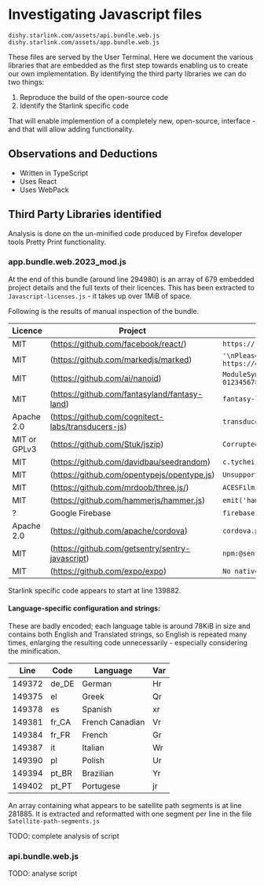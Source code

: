 # Investigating Javascript files
```
dishy.starlink.com/assets/api.bundle.web.js
dishy.starlink.com/assets/app.bundle.web.js
```

These files are served by the User Terminal. Here we document the various libraries that are embedded as the first step towards enabling us to create our own implementation. By identifying the third party libraries we can do two things:

  1. Reproduce the build of the open-source code
  2. Identify the Starlink specific code

That will enable implemention of a completely new, open-source, interface - and that will allow adding functionality.

## Observations and Deductions

  * Written in TypeScript
  * Uses React
  * Uses WebPack

## Third Party Libraries identified

Analysis is done on the un-minified code produced by Firefox developer tools Pretty Print functionality.

### app.bundle.web.2023_mod.js

At the end of this bundle (around line 294980) is an array of 679 embedded project details and the full texts of their licences. This has been extracted to `Javascript-licenses.js` - it takes up over 1MiB of space.

Following is the results of manual inspection of the bundle.

| Licence    | Project | Identifier |
| ---------- | ------- | ---------- |
| MIT | (https://github.com/facebook/react/) | `https://reactjs.org/docs/error-decoder.html` |
| MIT | (https://github.com/markedjs/marked) | `'\nPlease report this to https://github.com/markedjs/marked.'` |
| MIT | (https://github.com/ai/nanoid) | `ModuleSymbhasOwnPr-0123456789ABCDEFGHNRVfgctiUvz_KqYTJkLxpZXIjQW` |
| MIT | (https://github.com/fantasyland/fantasy-land) | `fantasy-land/equals` |
| Apache 2.0 | (https://github.com/cognitect-labs/transducers-js) | `transducer/step` |
| MIT or GPLv3  | (https://github.com/Stuk/jszip) | `Corrupted zip or bug : unexpected signature` |
| MIT | (https://github.com/davidbau/seedrandom) | `c.tychei =` |
| MIT  | (https://github.com/opentypejs/opentype.js) | `Unsupported OpenType flavor ` |
| MIT  | (https://github.com/mrdoob/three.js/) | `ACESFilmicToneMapping` |
| MIT  | (https://github.com/hammerjs/hammer.js) | `emit('hammer.input'` |
| ?    | Google Firebase | `firebase.initializeApp()` |
| Apache 2.0  | (https://github.com/apache/cordova) | `cordova.plugins.browsertab.isAvailable` |
| MIT | (https://github.com/getsentry/sentry-javascript) | `npm:@sentry/browser` |
| MIT | (https://github.com/expo/expo) | `No native ExponentFileSystem module found` |

Starlink specific code appears to start at line 139882.

#### Language-specific configuration and strings:

These are badly encoded; each language table is around 78KiB in size and contains both English and Translated strings, so English is repeated many times, enlarging the resulting code unnecessarily - especially considering the minification.

| Line | Code | Language | Var |
| ---- | ---- | -------- | --- |
| 149372 | de_DE | German | Hr |
| 149375 | el | Greek | Qr |
| 149378 | es | Spanish | xr |
| 149381 | fr_CA | French Canadian | Vr |
| 149384 | fr_FR | French | Gr |
| 149387 | it | Italian | Wr |
| 149390 | pl | Polish | Ur |
| 149394 | pt_BR | Brazilian | Yr |
| 149402 | pt_PT | Portugese | jr |

An array containing what appears to be satellite path segments is at line 281885. It is extracted and reformatted with one segment per line in the file `Satellite-path-segments.js`

TODO: complete analysis of script

### api.bundle.web.js

TODO: analyse script
